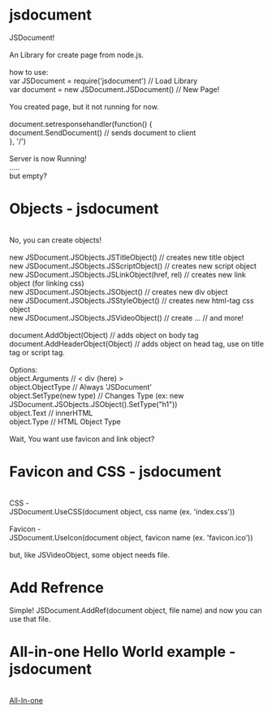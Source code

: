 # jsdocument
JSDocument!<br>
<br>
An Library for create page from node.js.<br>
<br>
how to use:<br>
var JSDocument = require('jsdocument') // Load Library<br>
var document = new JSDocument.JSDocument() // New Page!<br>
<br>
You created page, but it not running for now.<br>
<br>
document.setresponsehandler(function() {<br>
    document.SendDocument() // sends document to client<br>
}, '/')<br>
<br>
Server is now Running!<br>
.....<br>
but empty?<br>

# Objects - jsdocument
<br>
No, you can create objects!<br>
<br>
new JSDocument.JSObjects.JSTitleObject() // creates new title object<br>
new JSDocument.JSObjects.JSScriptObject() // creates new script object<br>
new JSDocument.JSObjects.JSLinkObject(href, rel) // creates new link object (for linking css)<br>
new JSDocument.JSObjects.JSObject() // creates new div object<br>
new JSDocument.JSObjects.JSStyleObject() // creates new html-tag css object<br>
new JSDocument.JSObjects.JSVideoObject() // create
... // and more!<br>
<br>
document.AddObject(Object) // adds object on body tag<br>
document.AddHeaderObject(Object) // adds object on head tag, use on title tag or script tag.<br>
<br>
Options:<br>
object.Arguments // < div (here) ><br>
object.ObjectType // Always 'JSDocument'<br>
object.SetType(new type) // Changes Type (ex: new JSDocument.JSObjects.JSObject().SetType("h1"))<br>
object.Text // innerHTML<br>
object.Type // HTML Object Type<br>
<br>
Wait, You want use favicon and link object?<br>

# Favicon and CSS - jsdocument
<br>
CSS -<br>
JSDocument.UseCSS(document object, css name (ex. 'index.css'))<br>
<br>
Favicon -<br>
JSDocument.UseIcon(document object, favicon name (ex. 'favicon.ico'))<br>
<br>
but, like JSVideoObject, some object needs file.

# Add Refrence
Simple!
JSDocument.AddRef(document object, file name)
and now you can use that file.

# All-in-one Hello World example - jsdocument
<br>
<a href="https://github.com/ADev531/jsdocument-all-in-one-example">All-In-one</a>